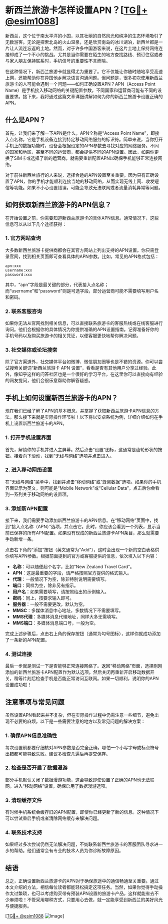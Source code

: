 # 新西兰旅游卡怎样设置APN？[[TG💪+ @esim1088](https://t.me/s/esim1088)]

新西兰，这个位于南太平洋的小国，以其壮丽的自然风光和纯净的生态环境吸引了无数游客。无论是探索北岛的火山温泉，还是欣赏南岛的冰川湖泊，新西兰都是一片让人流连忘返的土地。然而，对于许多中国游客来说，在这片土地上保持网络连接却成了一个不小的挑战。尤其是当你需要在陌生的地方查找路线、预订住宿或者与家人朋友保持联系时，手机信号的重要性不言而喻。

在这种情况下，新西兰旅游卡就显得尤为重要了。它不仅能让你随时随地享受高速上网，还能帮助你在异国他乡解决语言沟通问题。但问题是，很多初次使用新西兰旅游卡的人可能会遇到一个问题——如何正确设置APN？APN（Access Point Name）是手机接入移动网络的关键配置参数，不同国家和运营商可能有不同的设置要求。接下来，我将通过这篇文章详细讲解如何为你的新西兰旅游卡设置正确的APN。

## 什么是APN？

首先，让我们来了解一下APN是什么。APN全称是“Access Point Name”，即接入点名称，它是手机设备连接到特定移动网络服务的标识符。简单来说，当你打开手机上的数据功能时，设备会根据设定的APN参数去寻找对应的网络服务。不同的国家和地区，甚至不同的运营商，都会提供不同的APN设置。因此，如果你更换了SIM卡或选择了新的运营商，就需要重新配置APN以确保手机能够正常连接网络。

对于前往新西兰旅行的人来说，选择合适的APN设置至关重要。因为只有正确设置了APN，你的手机才能顺利连接当地的移动网络，从而实现无线上网、收发短信等功能。如果不小心设置错误，可能会导致无法联网或者流量消耗异常等问题。

## 如何获取新西兰旅游卡的APN信息？

在开始设置之前，你需要知道新西兰旅游卡的具体APN信息。通常情况下，这些信息可以从以下几个途径获得：

### 1. 官方网站查询

大多数新西兰旅游卡提供商都会在其官方网站上列出支持的APN设置。你只需登录官网，找到相关页面即可查看具体的APN参数。比如，常见的APN格式包括：
```
apn:xxx
username:xxx
password:xxx
```
其中，“apn”字段是最关键的部分，代表接入点名称；而“username”和“password”则是可选字段，部分运营商可能不需要填写用户名和密码。

### 2. 联系客服咨询

如果你无法从官网找到相关信息，可以直接联系旅游卡的客服热线或在线客服进行询问。他们会根据你的具体情况为你提供准确的APN设置指南。记得准备好你的手机号码以及购买旅游卡的相关凭证，以便客服更快地帮你解决问题。

### 3. 社交媒体或论坛搜索

除了官方渠道外，社交媒体平台如微博、微信朋友圈等也是不错的资源。你可以尝试搜索关键词“新西兰旅游卡 APN 设置”，看看是否有其他用户分享过经验。此外，像知乎这样的问答社区也是一个很好的学习平台，在这里你可以直接向有经验的网友提问，他们会很乐意帮助你解答疑惑。

## 手机上如何设置新西兰旅游卡的APN？

现在我们已经了解了APN的基本概念，并掌握了获取新西兰旅游卡APN信息的方法。那么接下来就是实际操作环节啦！以下将以安卓系统为例，详细介绍如何在手机上设置新西兰旅游卡的APN。

### 1. 打开手机设置界面

首先，解锁你的手机并进入主屏幕。然后点击“设置”图标，这通常是齿轮形状的按钮。接着向下滚动，找到“无线与网络”选项并点击进入。

### 2. 进入移动网络设置

在“无线与网络”菜单中，找到并点击“移动网络”或“蜂窝数据”选项。如果你的手机界面显示为英文，则可能是“Mobile Network”或“Cellular Data”。点击后你会看到一系列关于移动网络的设置项。

### 3. 添加新APN配置

接下来，我们需要手动添加新西兰旅游卡的APN信息。在“移动网络”页面中，找到“接入点名称（APN）”选项，并点击它。此时，你应该会看到一个列表，显示当前已保存的所有APN配置。如果没有现成的新西兰旅游卡APN条目，那么就需要手动新增一条。

点击右下角的“添加”按钮（英文通常为“Add”），这时会出现一个新的空白表格供你填写APN参数。根据前面提到的官方或客服提供的信息，依次填入以下内容：

- **名称**：可以随便起个名字，比如“New Zealand Travel Card”。
- **APN**：这是最重要的字段，请严格按照官方提供的格式输入。
- **代理**：一般情况下为空，除非特别说明需要填写。
- **端口**：同样为空，除非另有指示。
- **用户名**：如果需要填写，请按照给出的示例输入。
- **密码**：同上，按要求输入即可。
- **服务器**：一般不需要更改，默认为空。
- **MMSC**：多媒体消息中心地址，多数情况下不需要填写。
- **MMS代理**：多媒体消息代理地址，同样大多无需填写。
- **MMS端口**：多媒体消息端口号，一般为空。

完成上述步骤后，点击右上角的保存按钮（通常为勾号图标），这样你就成功添加了一条新的APN配置。

### 4. 测试连接

最后一步就是测试一下是否能够正常连接网络了。返回“移动网络”页面，选择刚刚添加的新西兰旅游卡APN配置作为默认选项。然后关闭再重新开启移动数据开关，稍等片刻后检查手机是否能正常访问互联网。如果一切顺利，说明你的APN设置成功啦！

## 注意事项与常见问题

虽然设置APN看起来并不复杂，但在实际操作过程中仍需注意一些细节，避免出现不必要的麻烦。以下是一些需要注意的地方以及常见问题的解决方案：

### 1. 确保APN信息准确性

每次设置前都要仔细核对APN参数是否完全正确，哪怕一个小写字母或标点符号出错都可能导致失败。建议多检查几遍后再提交保存。

### 2. 检查是否开启了数据漫游

部分手机默认关闭了数据漫游功能，这会导致即使设置了正确的APN也无法联网。进入“移动网络”设置，确保启用了数据漫游选项。

### 3. 清理缓存文件

有时候手机系统会缓存旧的APN配置，即使你已经更新了新的信息。这种情况下可以尝试重启手机或者清除网络缓存来解决问题。

### 4. 联系技术支持

如果经过多次尝试仍然无法解决问题，不妨联系新西兰旅游卡的客服团队寻求进一步的帮助。他们通常会有专业的技术人员为你诊断故障原因。

## 结语

总之，正确设置新西兰旅游卡的APN对于确保旅途中的通信畅通至关重要。通过本文介绍的方法，相信每位读者都能轻松搞定这项任务。当然，如果你觉得手动操作太过繁琐，也可以考虑购买带有预装APN设置的旅游卡产品，这样就能省去不少麻烦啦！不管采用哪种方式，只要用心去做，就一定能享受到新西兰的美好风光与便捷服务。

[[TG💪+ @esim1088](https://t.me/s/esim1088) ![Image](https://i.postimg.cc/4NQfJmqS/Snipaste-2025-05-13-00-14-12.png)]